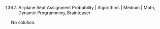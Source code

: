1362. Airplane Seat Assignment Probability | Algorithms | Medium | Math, Dynamic Programming, Brainteaser

No solution.

